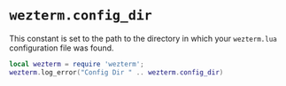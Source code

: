 # `wezterm.config_dir`

This constant is set to the path to the directory in which your `wezterm.lua`
configuration file was found.

```lua
local wezterm = require 'wezterm';
wezterm.log_error("Config Dir " .. wezterm.config_dir)
```


